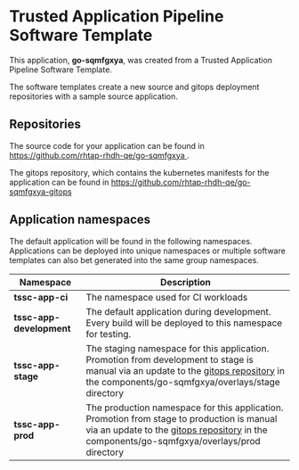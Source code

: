 # Trusted Application Pipeline Software Template

This application, **go-sqmfgxya**, was created from a Trusted Application Pipeline Software Template.

The software templates create a new source and gitops deployment repositories with a sample source application. 

## Repositories

The source code for your application can be found in [https://github.com/rhtap-rhdh-qe/go-sqmfgxya ](https://github.com/rhtap-rhdh-qe/go-sqmfgxya ).
 
The gitops repository, which contains the kubernetes manifests for the application can be found in 
[https://github.com/rhtap-rhdh-qe/go-sqmfgxya-gitops ](https://github.com/rhtap-rhdh-qe/go-sqmfgxya-gitops ) 

## Application namespaces 

The default application will be found in the following namespaces. Applications can be deployed into unique namespaces or multiple software templates can also bet generated into the same group namespaces.  

|  Namespace   |  Description   |  
| -------- | -------- |
| **tssc-app-ci** | The namespace used for CI workloads |
| **tssc-app-development** | The default application during development. Every build will be deployed to this namespace for testing. |
| **tssc-app-stage** | The staging namespace for this application. Promotion from development to stage is manual via an update to the [gitops repository](https://github.com/rhtap-rhdh-qe/go-sqmfgxya-gitops ) in the components/go-sqmfgxya/overlays/stage directory |
| **tssc-app-prod** | The production namespace for this application. Promotion from stage to production is manual via an update to the [gitops repository](https://github.com/rhtap-rhdh-qe/go-sqmfgxya-gitops ) in the components/go-sqmfgxya/overlays/prod directory |